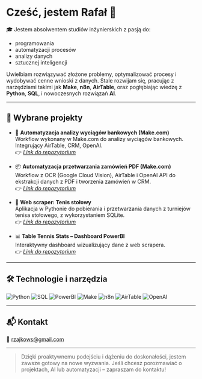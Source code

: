 # Cześć, jestem Rafał 👋

🎓 Jestem absolwentem studiów inżynierskich z pasją do:
- programowania
- automatyzacji procesów
- analizy danych
- sztucznej inteligencji

Uwielbiam rozwiązywać złożone problemy, optymalizować procesy i wydobywać cenne wnioski z danych. Stale rozwijam się, pracując z narzędziami takimi jak **Make**, **n8n**, **AirTable**, oraz pogłębiając wiedzę z **Python**, **SQL**, i nowoczesnych rozwiązań **AI**.

---

## 🚀 Wybrane projekty

- 🔁 **Automatyzacja analizy wyciągów bankowych (Make.com)**  
  Workflow wykonany w Make.com do analizy wyciągów bankowych. Integrujący AirTable, CRM, OpenAI.  
  👉 *[Link do repozytorium](https://github.com/Rafzaj1996/Make.com-analysis-of-bank-statements-in-CSV-files)*

- 📦 **Automatyzacja przetwarzania zamówień PDF (Make.com)**  
  Workflow z OCR (Google Cloud Vision), AirTable i OpenAI API do ekstrakcji danych z PDF i tworzenia zamówień w CRM.  
  👉 *[Link do repozytorium](https://github.com/Rafzaj1996/Make.com-OCR-order-processing)*
  
- 🐍 **Web scraper: Tenis stołowy**  
  Aplikacja w Pythonie do pobierania i przetwarzania danych z turniejów tenisa stołowego, z wykorzystaniem SQLite.  
  👉 *[Link do repozytorium](https://github.com/Rafzaj1996/Web-Scraper)*

- 📊 **Table Tennis Stats – Dashboard PowerBI**  
  Interaktywny dashboard wizualizujący dane z web scrapera.  
  👉 *[Link do repozytorium](https://github.com/Rafzaj1996/PowerBI-Table-Tennis-Stats)*
---

## 🛠️ Technologie i narzędzia

![Python](https://img.shields.io/badge/-Python-3776AB?logo=python&logoColor=white&style=flat)
![SQL](https://img.shields.io/badge/-SQL-4479A1?logo=postgresql&logoColor=white&style=flat)
![PowerBI](https://img.shields.io/badge/-PowerBI-F2C811?logo=powerbi&logoColor=white&style=flat)
![Make](https://img.shields.io/badge/-Make.com-000000?style=flat)
![n8n](https://img.shields.io/badge/-n8n-FE8A71?logo=n8n&logoColor=white&style=flat)
![AirTable](https://img.shields.io/badge/-Airtable-18BFFF?logo=airtable&logoColor=white&style=flat)
![OpenAI](https://img.shields.io/badge/-OpenAI-412991?logo=openai&logoColor=white&style=flat)

---

## 📬 Kontakt

📧 rzajkows@gmail.com

---

> Dzięki proaktywnemu podejściu i dążeniu do doskonałości, jestem zawsze gotowy na nowe wyzwania. Jeśli chcesz porozmawiać o projektach, AI lub automatyzacji – zapraszam do kontaktu!
